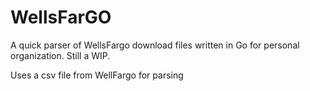 # WellsFarGO

A quick parser of WellsFargo download files written in Go for personal organization. Still a WIP.

Uses a csv file from WellFargo for parsing